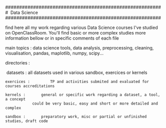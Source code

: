 ########################################################
# 	Data Science
########################################################



find here all my work regarding various Data Science courses I've studied
on OpenClassRoom. You'll find basic or more complex studies
more information bellow or in specific comments of each file

main topics : data science tools, data analysis, preprocessing, cleaning, 
visualisation, pandas, maplotlib, numpy, scipy...
 

directories : 

﻿	datasets : 		all datasets used in various sandbox, exercices or kernels

	exercices : 		TP and activities submited and evaluated for courses accreditations

	kernels : 		general or specific work regarding a dataset, a tool, a concept
				could be very basic, easy and short or more detailed and complex 

	sandbox : 		preparatory work, misc or partial or unfinished studies, draft code
